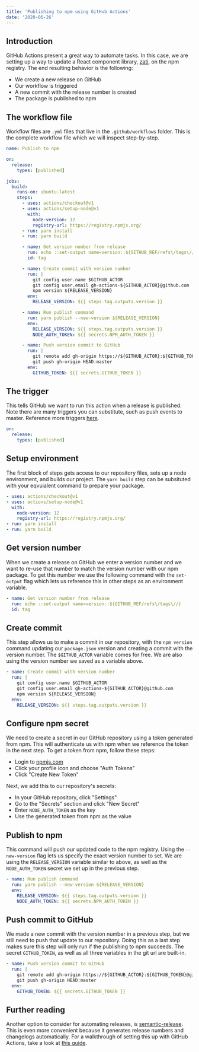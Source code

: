 ```yaml
---
title: 'Publishing to npm using GitHub Actions'
date: '2020-06-26'
---
```


## Introduction

GitHub Actions present a great way to automate tasks. In this case, we are setting up a way to update a React component library, [zati](https://github.com/f1v/zati), on the npm registry. The end resulting behavior is the following:

- We create a new release on GitHub
- Our workflow is triggered
- A new commit with the release number is created
- The package is published to npm

## The workflow file

Workflow files are `.yml` files that live in the `.github/workflows` folder. This is the complete workflow file which we will inspect step-by-step.

```yml
name: Publish to npm

on:
  release:
    types: [published]

jobs:
  build:
    runs-on: ubuntu-latest
    steps:
      - uses: actions/checkout@v1
      - uses: actions/setup-node@v1
        with:
          node-version: 12
          registry-url: https://registry.npmjs.org/
      - run: yarn install
      - run: yarn build

      - name: Get version number from release
        run: echo ::set-output name=version::${GITHUB_REF/refs\/tags\//}
        id: tag

      - name: Create commit with version number
        run: |
          git config user.name $GITHUB_ACTOR
          git config user.email gh-actions-${GITHUB_ACTOR}@github.com
          npm version ${RELEASE_VERSION}
        env:
          RELEASE_VERSION: ${{ steps.tag.outputs.version }}

      - name: Run publish command
        run: yarn publish --new-version ${RELEASE_VERSION}
        env:
          RELEASE_VERSION: ${{ steps.tag.outputs.version }}
          NODE_AUTH_TOKEN: ${{ secrets.NPM_AUTH_TOKEN }}

      - name: Push version commit to GitHub
        run: |
          git remote add gh-origin https://${GITHUB_ACTOR}:${GITHUB_TOKEN}@github.com/${GITHUB_REPOSITORY}.git
          git push gh-origin HEAD:master
        env:
          GITHUB_TOKEN: ${{ secrets.GITHUB_TOKEN }}
```

## The trigger

This tells GitHub we want to run this action when a release is published. Note there are many triggers you can substitute, such as push events to master. Reference more triggers [here](https://help.github.com/en/actions/reference/events-that-trigger-workflows).

```yml
on:
  release:
    types: [published]
```

## Setup environment

The first block of steps gets access to our repository files, sets up a node environment, and builds our project. The `yarn build` step can be subsituted with your eqvuialent command to prepare your package.

```yml
- uses: actions/checkout@v1
- uses: actions/setup-node@v1
  with:
    node-version: 12
    registry-url: https://registry.npmjs.org/
- run: yarn install
- run: yarn build
```

## Get version number

When we create a release on GitHub we enter a version number and we want to re-use that number to match the version number with our npm package. To get this number we use the following command with the `set-output` flag which lets us reference this in other steps as an environment variable.

```yml
- name: Get version number from release
  run: echo ::set-output name=version::${GITHUB_REF/refs\/tags\//}
  id: tag
```

## Create commit

This step allows us to make a commit in our repository, with the `npm version` command updating our `package.json` version and creating a commit with the version number. The `$GITHUB_ACTOR` variable comes for free. We are also using the version number we saved as a variable above.

```yml
- name: Create commit with version number
  run: |
    git config user.name $GITHUB_ACTOR
    git config user.email gh-actions-${GITHUB_ACTOR}@github.com
    npm version ${RELEASE_VERSION}
  env:
    RELEASE_VERSION: ${{ steps.tag.outputs.version }}
```

## Configure npm secret

We need to create a secret in our GitHub repository using a token generated from npm. This will authenticate us with npm when we reference the token in the next step. To get a token from npm, follow these steps:

- Login to [npmjs.com](https://www.npmjs.com/)
- Click your profile icon and choose "Auth Tokens"
- Click "Create New Token"

Next, we add this to our repository's secrets:

- In your GitHub repository, click "Settings"
- Go to the "Secrets" section and click "New Secret"
- Enter `NODE_AUTH_TOKEN` as the key
- Use the generated token from npm as the value

## Publish to npm

This command will push our updated code to the npm registry. Using the `--new-version` flag lets us specify the exact version number to set. We are using the `RELEASE_VERSION` variable similar to above, as well as the `NODE_AUTH_TOKEN` secret we set up in the previous step.

```yml
- name: Run publish command
  run: yarn publish --new-version ${RELEASE_VERSION}
  env:
    RELEASE_VERSION: ${{ steps.tag.outputs.version }}
    NODE_AUTH_TOKEN: ${{ secrets.NPM_AUTH_TOKEN }}
```

## Push commit to GitHub

We made a new commit with the version number in a previous step, but we still need to push that update to our repository. Doing this as a last step makes sure this step will only run if the publishing to npm succeeds. The secret `GITHUB_TOKEN`, as well as all three variables in the git url are built-in.

```yml
- name: Push version commit to GitHub
  run: |
    git remote add gh-origin https://${GITHUB_ACTOR}:${GITHUB_TOKEN}@github.com/${GITHUB_REPOSITORY}.git
    git push gh-origin HEAD:master
  env:
    GITHUB_TOKEN: ${{ secrets.GITHUB_TOKEN }}
```

## Further reading

Another option to consider for automating releases, is [semantic-release](https://github.com/semantic-release/semantic-release#how-does-it-work). This is even more convenient because it generates release numbers and changelogs automatically. For a walkthrough of setting this up with GitHub Actions, take a look at [this guide](https://github.com/zeke/semantic-release-with-github-actions).
